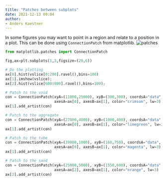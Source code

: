 ```yaml
---
title: "Patches between subplots"
date: 2021-12-13 09:04
author:
- Anders Kaestner
---
```


In some figures you may want to point in a region and relate to a position in a plot. This can be done using ```ConnectionPatch``` from matplotlib.
![patches](https://user-images.githubusercontent.com/11174364/145775224-98ac90af-db41-459b-9f1b-ed58ab2f63c2.png)

```python
from matplotlib.patches import ConnectionPatch

fig,ax=plt.subplots(1,3,figsize=(20,6))

# Do the plotting
ax[0].hist(vslice[0:200].ravel(),bins=100)
ax[1].imshow(vslice);
ax[2].hist(vslice[600:800].ravel(),bins=100);

# Patch to the void
con = ConnectionPatch(xyA=(11000,25000), xyB=(300,300), coordsA="data", coordsB="data", 
                      axesA=ax[0], axesB=ax[1], color="crimson", lw=3)
ax[1].add_artist(con)

# Patch to the aggregate
con = ConnectionPatch(xyA=(27000,4000), xyB=(1000,400), coordsA="data", coordsB="data", 
                      axesA=ax[0], axesB=ax[1], color="limegreen", lw=3)
ax[1].add_artist(con)

# Patch to the tube
con = ConnectionPatch(xyA=(39000,1000), xyB=(160,750), coordsA="data", coordsB="data", 
                      axesA=ax[0], axesB=ax[1], color="magenta", lw=3)
ax[1].add_artist(con)

# Patch to the sand
con = ConnectionPatch(xyA=(25000,5000), xyB=(1550,600), coordsA="data", coordsB="data", 
                      axesA=ax[2], axesB=ax[1], color="orange", lw=3)
ax[2].add_artist(con)
```
